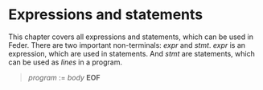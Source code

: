 # Expressions and statements

This chapter covers all expressions and statements, which can be used in Feder.
There are two important non-terminals: *expr* and *stmt*. *expr* is an
expression, which are used in statements. And *stmt* are statements, which
can be used as *lines* in a program.

> *program* := *body* **EOF**
